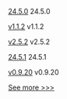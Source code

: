 
[24.5.0](https://github.com/hyperledger/besu/releases/tag/24.5.0) 24.5.0

[v1.1.2](https://github.com/hyperledger/fabric-lib-go/releases/tag/v1.1.2) v1.1.2

[v2.5.2](https://github.com/hyperledger/fabric-chaincode-java/releases/tag/v2.5.2) v2.5.2

[24.5.1](https://github.com/hyperledger/besu/releases/tag/24.5.1) 24.5.1

[v0.9.20](https://github.com/hyperledger/firefly-fabconnect/releases/tag/v0.9.20) v0.9.20


[See more >>>](https://start-here.hyperledger.org/releases)
